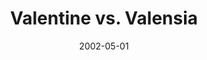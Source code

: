 ---
type: collaboration
title: Valentine vs. Valensia
artist: V
date: 2002-05-01
label: CNR
catalog: 123-456-789
img: /images/collaborations/valentine-vs-valensia.jpg
discs:
  - tracks:
    - title: City Lights
      subtitle: Valentine
    - title: As Salam Saleikum
      subtitle: Valensia
    - title: Being Different Is So Cool
      subtitle: Valentine
    - title: Bombardon
      subtitle: Valensia
    - title: Turn Back Time
      subtitle: Valentine
    - title: Club Bombastic
      subtitle: Valentine
    - title: V-sualized
      subtitle: Valensia
    - title: Take Me Home
      subtitle: Valentine
    - title: Heading For Avalon
      subtitle: Valentine
    - title: Valetudinarian
      subtitle: Valensia
    - title: Since All Bitter Opal Tears All Gone Elsewhere/The Devil Makes Me Smile
      subtitle: Valensia
    - title: Valet Wallet Waltz
      subtitle: Valensia
    - title: Victory
      subtitle: Valensia
credits:
  - key: Artwork
    value: Robby Valentine
---